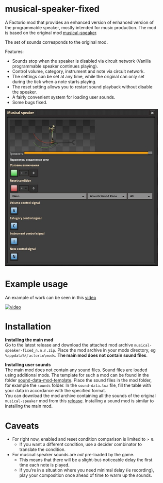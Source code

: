 # musical-speaker-fixed

A Factorio mod that provides an enhanced version of enhanced version of the programmable speaker, mostly intended for music production. The mod is based on the original mod [musical-speaker](https://github.com/Xcelled/musical-speaker).

The set of sounds corresponds to the original mod.

Features:
- Sounds stop when the speaker is disabled via circuit network (Vanilla programmable speaker continues playing).
- Control volume, category, instrument and note via circuit network.
- The settings can be set at any time, while the original can only set during the tick when a note starts playing.
- The reset setting allows you to restart sound playback without disable the speaker.
- A fairly convenient system for loading user sounds.
- Some bugs fixed.

![](./images/img1.jpg)

# Example usage

An example of work can be seen in this [video](https://youtu.be/hk3BCiMDQDs)

[![video](https://img.youtube.com/vi/hk3BCiMDQDs/0.jpg)](https://www.youtube.com/watch?v=hk3BCiMDQDs)

# Installation

**Installing the main mod**<br>
Go to the latest release and download the attached mod archive `musical-speaker-fixed_n.n.n.zip`. Place the mod archive in your mods directory, eg `%appdata%\factorio\mods`. **The main mod does not contain sound files**.

**Installing user sounds**<br>
The main mod does not contain any sound files. Sound files are loaded using additional mods. The template for such a mod can be found in the folder [sound-data-mod-template](https://github.com/IAmTomaton/musical-speaker-fixed/tree/main/sound-data-mod-template).
Place the sound files in the mod folder, for example the `sounds` folder. In the `sound-data.lua` file, fill the table with your data in accordance with the specified format.<br>
You can download the mod archive containing all the sounds of the original `musical-speaker` mod from this [release](https://github.com/IAmTomaton/musical-speaker-fixed/releases/tag/v1.0.3).
Installing a sound mod is similar to installing the main mod.

# Caveats
- For right now, enabled and reset condition comparison is limited to `> 0`.
	- If you want a different condition, use a decider combinator to translate the condition.
- For musical speaker sounds are _not_ pre-loaded by the game.
	- This means that there will be a slight-but-noticeable delay the first time each note is played.
	- If you're in a situation where you need minimal delay (ie recording), play your composition once ahead of time to warm up the sounds.
 
